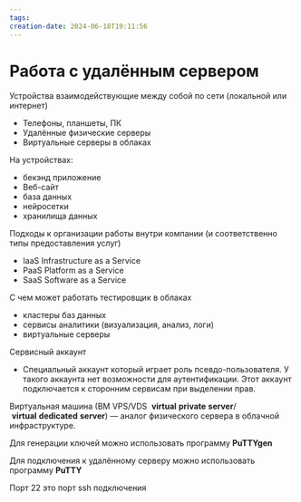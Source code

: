 ```yaml
---
tags: 
creation-date: 2024-06-18T19:11:56
---
```

# Работа с удалённым сервером

Устройства взаимодействующие между собой по сети (локальной или интернет)
- Телефоны, планшеты, ПК
- Удалённые физические серверы
- Виртуальные серверы в облаках

На устройствах:
- бекэнд приложение
- Веб-сайт
- база данных
- нейросетки
- хранилища данных

Подходы к организации работы внутри компании (и соответственно типы предоставления услуг)
- IaaS Infrastructure as a Service
- PaaS Platform as a Service
- SaaS Software as a Service 

С чем может работать тестировщик в облаках
- кластеры баз данных
- сервисы аналитики (визуализация, анализ, логи)
- виртуальные серверы


Сервисный аккаунт
- Специальный аккаунт который играет роль псевдо-пользователя. У такого аккаунта нет возможности для аутентификации. Этот аккаунт подключается к сторонним сервисам при выделении прав.

Виртуальная машина (ВМ VPS/VDS  **virtual** **private** **server**/  **virtual** **dedicated** **server**) — аналог физического сервера в облачной инфраструктуре. 

Для генерации ключей можно использовать программу **PuTTYgen**

Для подключения к удалённому серверу можно использовать программу **PuTTY**

Порт 22 это порт ssh подключения
